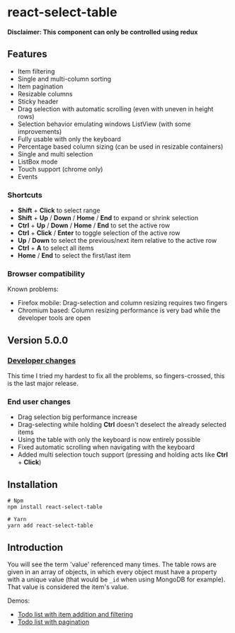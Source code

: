 # react-select-table

**Disclaimer: This component can only be controlled using redux**

## Features

* Item filtering
* Single and multi-column sorting
* Item pagination
* Resizable columns
* Sticky header
* Drag selection with automatic scrolling (even with uneven in height rows)
* Selection behavior emulating windows ListView (with some improvements)
* Fully usable with only the keyboard
* Percentage based column sizing (can be used in resizable containers)
* Single and multi selection
* ListBox mode
* Touch support (chrome only)
* Events

### Shortcuts

* **Shift** + **Click** to select range
* **Shift** + **Up** / **Down** / **Home** / **End** to expand or shrink selection
* **Ctrl** + **Up** /  **Down** / **Home** / **End** to set the active row
* **Ctrl** + **Click** / **Enter** to toggle selection of the active row
* **Up** / **Down** to select the previous/next item relative to the active row
* **Ctrl** + **A** to select all items
* **Home** / **End** to select the first/last item

### Browser compatibility

Known problems:

* Firefox mobile: Drag-selection and column resizing requires two fingers
* Chromium based: Column resizing performance is very bad while the developer tools are open



## Version 5.0.0

### [Developer changes](./docs/changes.md)

This time I tried my hardest to fix all the problems, so fingers-crossed, this is the last major release.

### End user changes

* Drag selection big performance increase
* Drag-selecting while holding **Ctrl** doesn't deselect the already selected items
* Using the table with only the keyboard is now entirely possible
* Fixed automatic scrolling when navigating with the keyboard
* Added multi selection touch support (pressing and holding acts like **Ctrl** + **Click**)



## Installation

```shell
# Npm
npm install react-select-table

# Yarn
yarn add react-select-table
```



## Introduction

You will see the term 'value' referenced many times. The table rows are given in an array of objects, in which every object must have a property with a unique value (that would be `_id` when using MongoDB for example). That value is considered the item's value.

Demos:

* [Todo list with item addition and filtering](https://codesandbox.io/s/tablecore-v4-todos-99eue)
* [Todo list with pagination](https://codesandbox.io/s/tablecore-v4-pagination-ozgqt)

